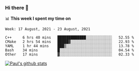 ### Hi there 👋

📊 **This week I spent my time on**
<!--START_SECTION:waka-->
```text
Week: 17 August, 2021 - 23 August, 2021

C++     6 hrs 40 mins   █████████████░░░░░░░░░░░░   52.55 % 
CMake   2 hrs 54 mins   █████▓░░░░░░░░░░░░░░░░░░░   22.93 % 
YAML    1 hr 44 mins    ███▒░░░░░░░░░░░░░░░░░░░░░   13.78 % 
Bash    34 mins         █░░░░░░░░░░░░░░░░░░░░░░░░   04.54 % 
Other   17 mins         ▓░░░░░░░░░░░░░░░░░░░░░░░░   02.33 % 
```
<!--END_SECTION:waka-->


[![Paul's github stats](https://github-readme-stats.vercel.app/api?username=mickeyouyou&theme=dracula&show_icons=true)](https://github.com/anuraghazra/github-readme-stats)
